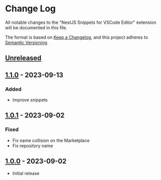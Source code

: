# Change Log

All notable changes to the "NestJS Snippets for VSCode Editor" extension will be documented in this file.

The format is based on [Keep a Changelog](https://keepachangelog.com/en/1.0.0/),
and this project adheres to [Semantic Versioning](https://semver.org/spec/v2.0.0.html).

## [Unreleased]

## [1.1.0] - 2023-09-13

### Added

- Improve snippets

## [1.0.1] - 2023-09-02

### Fixed

- Fix name collision on the Marketplace
- Fix repository name

## [1.0.0] - 2023-09-02

- Initial release

[unreleased]: https://github.com/ManuelGil/vscode-nestjs-snippets/compare/v1.1.0...HEAD
[1.1.0]: https://github.com/ManuelGil/vscode-nestjs-snippets/compare/v1.0.1...v1.1.0
[1.0.1]: https://github.com/ManuelGil/vscode-nestjs-snippets/compare/v1.0.0...v1.0.1
[1.0.0]: https://github.com/ManuelGil/vscode-nestjs-snippets/releases/tag/v1.0.0
